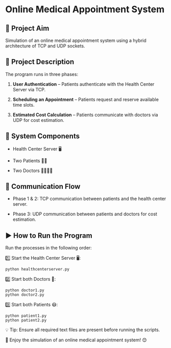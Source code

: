 # Online Medical Appointment System

## 🎯 Project Aim

Simulation of an online medical appointment system using a hybrid architecture of TCP and UDP sockets.

## 📜 Project Description

The program runs in three phases:

1. **User Authentication** – Patients authenticate with the Health Center Server via TCP.

2. **Scheduling an Appointment** – Patients request and reserve available time slots.

3. **Estimated Cost Calculation** – Patients communicate with doctors via UDP for cost estimation.

## 🔗 System Components

* Health Center Server 🖥️

* Two Patients 🤒🤕

* Two Doctors 👩‍⚕️👨‍⚕️

## 🔄 Communication Flow

* Phase 1 & 2: TCP communication between patients and the health center server.

* Phase 3: UDP communication between patients and doctors for cost estimation.

## ▶️ How to Run the Program

Run the processes in the following order:

1️⃣ Start the Health Center Server 🖥️:

```
python healthcenterserver.py
```

2️⃣ Start both Doctors 🏥:

```
python doctor1.py
python doctor2.py
```

3️⃣ Start both Patients 😷:

```
python patient1.py
python patient2.py
```

💡 Tip: Ensure all required text files are present before running the scripts.

📌 Enjoy the simulation of an online medical appointment system! 😊

